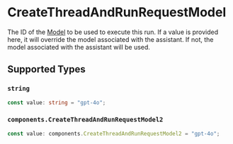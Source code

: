 # CreateThreadAndRunRequestModel

The ID of the [Model](/docs/api-reference/models) to be used to execute this run. If a value is provided here, it will override the model associated with the assistant. If not, the model associated with the assistant will be used.


## Supported Types

### `string`

```typescript
const value: string = "gpt-4o";
```

### `components.CreateThreadAndRunRequestModel2`

```typescript
const value: components.CreateThreadAndRunRequestModel2 = "gpt-4o";
```

